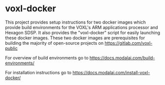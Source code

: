 # voxl-docker

This project provides setup instructions for two docker images which provide build environments for the VOXL's ARM applications processor and Hexagon SDSP. It also provides the "voxl-docker" script for easily launching these docker images. These two docker images are prerequisites for building the majority of open-source projects on https://gitlab.com/voxl-public

For overview of build environments go to https://docs.modalai.com/build-environments/

For installation instructions go to https://docs.modalai.com/install-voxl-docker/
